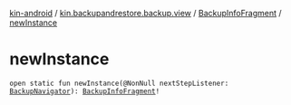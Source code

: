[kin-android](../../index.md) / [kin.backupandrestore.backup.view](../index.md) / [BackupInfoFragment](index.md) / [newInstance](./new-instance.md)

# newInstance

`open static fun newInstance(@NonNull nextStepListener: `[`BackupNavigator`](../-backup-navigator/index.md)`): `[`BackupInfoFragment`](index.md)`!`